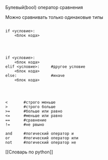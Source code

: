 Булевый(bool) оператор сравнения

Можно сравнивать только одинаковые типы


```

if <условие>:
	<блок кода>
	
	
```


```

if <условие>:
	<блок кода>
elif <условие>:		#другое условие
	<блок кода>
else:				#иначе
	<блок кода>

	
```


```

<		#строго меньше
>		#строго больше
>=		#больше или равно
<=		#меньше или равно
==		#сравнение
!=		#не рвыно

and		#логический оператор и
or		#логический оператор или
not		#логический оператор не

```


[[Словарь по python]]